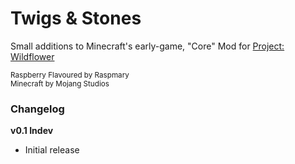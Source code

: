 # Twigs & Stones
Small additions to Minecraft's early-game, "Core" Mod for [Project: Wildflower](https://github.com/noelledotjpg/ProjectWildflower)

<sub>Raspberry Flavoured by Raspmary</sub><br>
<sub>Minecraft by Mojang Studios</sub><br>

### Changelog
**v0.1 Indev**
- Initial release 

